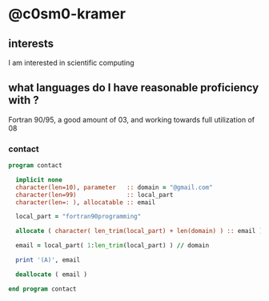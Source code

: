 # @c0sm0-kramer
## interests
I am interested in scientific computing
## what languages do I have reasonable proficiency with ?
Fortran 90/95, a good amount of 03, and working towards full utilization of 08
### contact
```fortran
program contact

  implicit none
  character(len=10), parameter   :: domain = "@gmail.com"
  character(len=99)              :: local_part
  character(len=: ), allocatable :: email

  local_part = "fortran90programming"

  allocate ( character( len_trim(local_part) + len(domain) ) :: email )

  email = local_part( 1:len_trim(local_part) ) // domain

  print '(A)', email

  deallocate ( email )

end program contact
```

